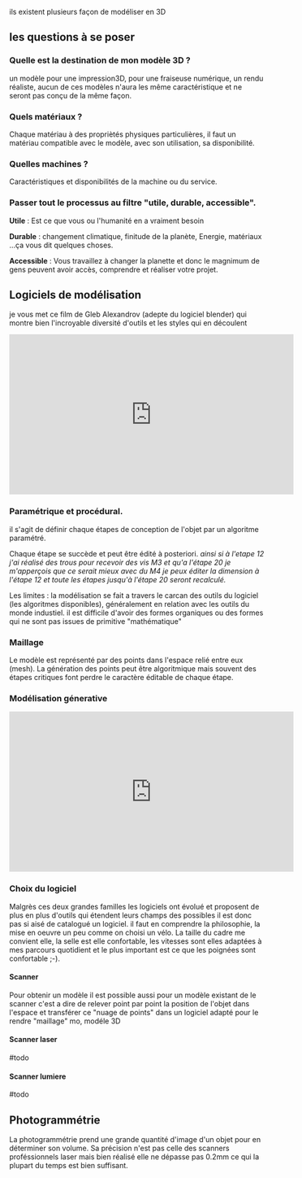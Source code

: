ils existent plusieurs façon de modéliser en 3D

## les questions à se poser
 
### Quelle est la destination de mon modèle 3D ?

un modèle pour une impression3D, pour une fraiseuse numérique, un rendu réaliste, aucun de ces modèles n'aura les même caractéristique et ne seront pas conçu de la même façon.

### Quels matériaux ?
  
Chaque matériau à des propriètés physiques particulières, il faut un matériau compatible avec le modèle, avec son utilisation, sa disponibilité.


### Quelles machines ?

Caractéristiques et disponibilités de la machine ou du service.

### Passer tout le processus au filtre "utile, durable, accessible". 
  
  **Utile** : Est ce que vous ou l'humanité en a vraiment besoin

  **Durable** : changement climatique, finitude de la planète, Energie, matériaux ...ça vous dit quelques choses.

  **Accessible** : Vous travaillez à changer la planette et donc le magnimum de gens peuvent avoir accès, comprendre et réaliser votre projet. 


## Logiciels de modélisation

je vous met ce film de Gleb Alexandrov (adepte du logiciel blender) qui montre bien l'incroyable diversité d'outils et les styles qui en découlent 

<iframe width="560" height="315" src="https://www.youtube.com/embed/DeHasEMCzcc" title="YouTube video player" frameborder="0" allow="accelerometer; autoplay; clipboard-write; encrypted-media; gyroscope; picture-in-picture" allowfullscreen></iframe>

### Paramétrique et procédural.
il s'agit de définir chaque étapes de conception de l'objet par un algoritme paramétré.

Chaque étape se succède et peut être édité à posteriori.
*ainsi si à l'etape 12 j'ai réalisé des trous pour recevoir des vis M3 et qu'a l'étape 20 je m'apperçois que ce serait mieux avec du M4
je peux éditer la dimension à l'étape 12 et toute les étapes jusqu'à l'étape 20 seront recalculé.*

Les limites : la modélisation se fait a travers le carcan des outils du logiciel (les algoritmes disponibles), généralement en relation avec les outils du monde industiel. il est difficile d'avoir des formes organiques ou des formes qui ne sont pas issues de primitive "mathématique"

### Maillage

Le modèle est représenté par des points dans l'espace relié entre eux (mesh).
La génération des points peut être algoritmique mais souvent des étapes critiques font perdre le caractère éditable de chaque étape.

### Modélisation génerative

<iframe width="560" height="315" src="https://www.youtube.com/embed/P99k3TUbkuU" title="YouTube video player" frameborder="0" allow="accelerometer; autoplay; clipboard-write; encrypted-media; gyroscope; picture-in-picture" allowfullscreen></iframe>

### Choix du logiciel 

Malgrès ces deux grandes familles les logiciels ont évolué et proposent de plus en plus d'outils qui étendent leurs champs des possibles il est donc pas si aisé de catalogué un logiciel.
il faut en comprendre la philosophie, la mise en oeuvre un peu comme on choisi un vélo.
La taille du cadre me convient elle, la selle est elle confortable, les vitesses sont elles adaptées à mes parcours quotidient et le plus important est ce que les poignées sont confortable ;-).

#### Scanner

Pour obtenir un modèle il est possible aussi pour un modèle existant de le scanner c'est a dire de relever point par point la position de l'objet dans l'espace et transférer ce "nuage de points" dans un logiciel adapté pour le rendre "maillage" mo, modéle 3D

#### Scanner laser

#todo

#### Scanner lumiere 

#todo

## Photogrammétrie

La photogrammétrie prend une grande quantité d'image d'un objet pour en déterminer son volume. Sa précision n'est pas celle des scanners proféssionnels laser mais bien réalisé elle ne dépasse pas 0.2mm ce qui la plupart du temps est bien suffisant.
